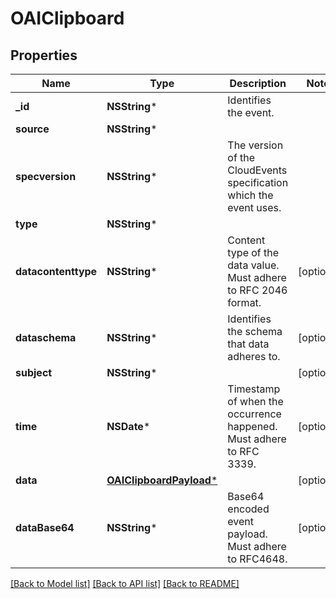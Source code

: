 # OAIClipboard

## Properties
Name | Type | Description | Notes
------------ | ------------- | ------------- | -------------
**_id** | **NSString*** | Identifies the event. | 
**source** | **NSString*** |  | 
**specversion** | **NSString*** | The version of the CloudEvents specification which the event uses. | 
**type** | **NSString*** |  | 
**datacontenttype** | **NSString*** | Content type of the data value. Must adhere to RFC 2046 format. | [optional] 
**dataschema** | **NSString*** | Identifies the schema that data adheres to. | [optional] 
**subject** | **NSString*** |  | [optional] 
**time** | **NSDate*** | Timestamp of when the occurrence happened. Must adhere to RFC 3339. | [optional] 
**data** | [**OAIClipboardPayload***](OAIClipboardPayload.md) |  | [optional] 
**dataBase64** | **NSString*** | Base64 encoded event payload. Must adhere to RFC4648. | [optional] 

[[Back to Model list]](../README.md#documentation-for-models) [[Back to API list]](../README.md#documentation-for-api-endpoints) [[Back to README]](../README.md)


